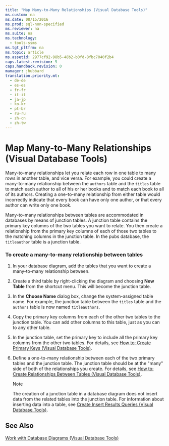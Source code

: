 ```yaml
---
title: "Map Many-to-Many Relationships (Visual Database Tools)"
ms.custom: na
ms.date: 08/15/2016
ms.prod: sql-non-specified
ms.reviewer: na
ms.suite: na
ms.technology: 
  - tools-ssms
ms.tgt_pltfrm: na
ms.topic: article
ms.assetid: 2977cf92-98b5-48b2-b0fd-8fbc7040f2b4
caps.latest.revision: 5
caps.handback.revision: 0
manager: jhubbard
translation.priority.mt: 
  - de-de
  - es-es
  - fr-fr
  - it-it
  - ja-jp
  - ko-kr
  - pt-br
  - ru-ru
  - zh-cn
  - zh-tw
---
```

# Map Many-to-Many Relationships (Visual Database Tools)
Many-to-many relationships let you relate each row in one table to many rows in another table, and vice versa. For example, you could create a many-to-many relationship between the `authors` table and the `titles` table to match each author to all of his or her books and to match each book to all of its authors. Creating a one-to-many relationship from either table would incorrectly indicate that every book can have only one author, or that every author can write only one book.  
  
Many-to-many relationships between tables are accommodated in databases by means of junction tables. A junction table contains the primary key columns of the two tables you want to relate. You then create a relationship from the primary key columns of each of those two tables to the matching columns in the junction table. In the pubs database, the `titleauthor` table is a junction table.  
  
### To create a many-to-many relationship between tables  
  
1.  In your database diagram, add the tables that you want to create a many-to-many relationship between.  
  
2.  Create a third table by right-clicking the diagram and choosing **New Table** from the shortcut menu. This will become the junction table.  
  
3.  In the **Choose Name** dialog box, change the system-assigned table name. For example, the junction table between the `titles` table and the `authors` table is now named `titleauthors`.  
  
4.  Copy the primary key columns from each of the other two tables to the junction table. You can add other columns to this table, just as you can to any other table.  
  
5.  In the junction table, set the primary key to include all the primary key columns from the other two tables. For details, see [How to: Create Primary Keys (Visual Database Tools)](assetId:///85c623ca-4656-4d70-a9db-ee4d897cd214).  
  
6.  Define a one-to-many relationship between each of the two primary tables and the junction table. The junction table should be at the "many" side of both of the relationships you create. For details, see [How to: Create Relationships Between Tables (Visual Database Tools)](assetId:///867a54b8-5be4-46e6-9702-49ae6dabf67c).  
  
    > [!NOTE]  
    > The creation of a junction table in a database diagram does not insert data from the related tables into the junction table. For information about inserting data into a table, see [Create Insert Results Queries &#40;Visual Database Tools&#41;](../content/Create-Insert-Results-Queries--Visual-Database-Tools-.md).  
  
## See Also  
[Work with Database Diagrams &#40;Visual Database Tools&#41;](../content/Work-with-Database-Diagrams--Visual-Database-Tools-.md)  
  
